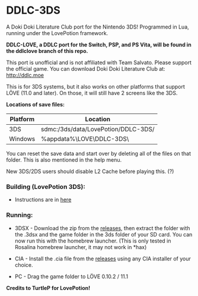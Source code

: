 # DDLC-3DS

A Doki Doki Literature Club port for the Nintendo 3DS! Programmed in Lua, running under the LovePotion framework.

**DDLC-LOVE, a DDLC port for the Switch, PSP, and PS Vita, will be found in the ddlclove branch of this repo.**

This port is unofficial and is not affiliated with Team Salvato. Please support the official game. You can download Doki Doki Literature Club at: http://ddlc.moe

This is for 3DS systems, but it also works on other platforms that support LÖVE (11.0 and later). On those, it will still have 2 screens like the 3DS.

**Locations of save files:**

| Platform | Location                            |
|----------|-------------------------------------|
| 3DS      | sdmc:/3ds/data/LovePotion/DDLC-3DS/ |
| Windows  | %appdata%\LOVE\DDLC-3DS\            |

You can reset the save data and start over by deleting all of the files on that folder. This is also mentioned in the help menu.

New 3DS/2DS users should disable L2 Cache before playing this. (?)

### Building (LovePotion 3DS):
- Instructions are in [here](https://github.com/TurtleP/LovePotion/wiki/Packaging-Your-Game)

### Running:
- 3DSX - Download the zip from the [releases](https://github.com/LukeZGD/DDLC-3DS/releases), then extract the folder with the .3dsx and the game folder in the 3ds folder of your SD card. You can now run this with the homebrew launcher. (This is only tested in Rosalina homebrew launcher, it may not work in *hax)

- CIA - Install the .cia file from the [releases](https://github.com/LukeZGD/DDLC-3DS/releases) using any CIA installer of your choice.

- PC - Drag the game folder to LÖVE 0.10.2 / 11.1

**Credits to TurtleP for LovePotion!**
